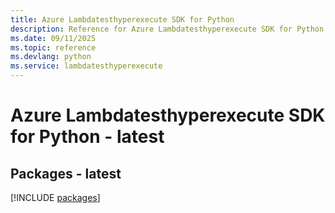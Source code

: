 ```yaml
---
title: Azure Lambdatesthyperexecute SDK for Python
description: Reference for Azure Lambdatesthyperexecute SDK for Python
ms.date: 09/11/2025
ms.topic: reference
ms.devlang: python
ms.service: lambdatesthyperexecute
---
```

# Azure Lambdatesthyperexecute SDK for Python - latest
## Packages - latest
[!INCLUDE [packages](lambdatesthyperexecute-index.md)]